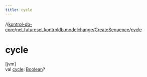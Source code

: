 ```yaml
---
title: cycle
---
```

//[kontrol-db-core](../../../index.html)/[net.futureset.kontroldb.modelchange](../index.html)/[CreateSequence](index.html)/[cycle](cycle.html)



# cycle



[jvm]\
val [cycle](cycle.html): [Boolean](https://kotlinlang.org/api/latest/jvm/stdlib/kotlin/-boolean/index.html)?




